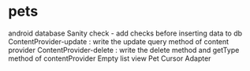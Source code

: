 # pets
android database
Sanity check - add checks before inserting data to db
ContentProvider-update : write the update query method of content provider
ContentProvider-delete : write the delete method and getType method of contentProvider
Empty list view 
Pet Cursor Adapter
